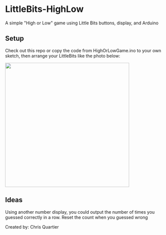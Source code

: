 # LittleBits-HighLow
A simple "High or Low" game using Little Bits buttons, display, and Arduino

## Setup
Check out this repo or copy the code from HighOrLowGame.ino to your own sketch, then arrange your LittleBits like the photo below:

<img src="http://i.imgur.com/5EtMj8z.jpg" height="400" />

## Ideas
Using another number display, you could output the number of times you guessed correctly in a row. Reset the count when you guessed wrong

Created by: Chris Quartier
